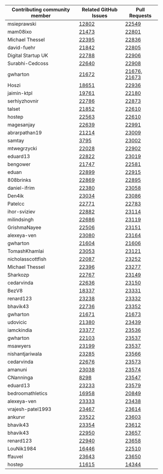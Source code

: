 | Contributing community member | Related GitHub Issues | Pull Requests |
| ------- | ------- | ------- |
| msieprawski | [12802](https://github.com/magento/magento2/issues/12802) | [22549](https://github.com/magento/magento2/pull/22549) |
| mam08ixo | [21473](https://github.com/magento/magento2/issues/21473) | [22801](https://github.com/magento/magento2/pull/22801) |
| Michael Thessel | [22395](https://github.com/magento/magento2/issues/22395) | [22836](https://github.com/magento/magento2/pull/22836) |
| david-fuehr | [21842](https://github.com/magento/magento2/issues/21842) | [22805](https://github.com/magento/magento2/pull/22805) |
| Digital Startup UK | [22788](https://github.com/magento/magento2/issues/22788) | [22906](https://github.com/magento/magento2/pull/22906) |
| Surabhi-Cedcoss | [22640](https://github.com/magento/magento2/issues/22640) | [22908](https://github.com/magento/magento2/pull/22908) |
| gwharton | [21672](https://github.com/magento/magento2/issues/21672) | [21676](https://github.com/magento/magento2/pull/21676), [21673](https://github.com/magento/magento2/pull/21673) |
| Hoszi | [18651](https://github.com/magento/magento2/issues/18651) | [22936](https://github.com/magento/magento2/pull/22936) |
| jaimin-ktpl | [19761](https://github.com/magento/magento2/issues/19761) | [22180](https://github.com/magento/magento2/pull/22180) |
| serhiyzhovnir | [22786](https://github.com/magento/magento2/issues/22786) | [22873](https://github.com/magento/magento2/pull/22873) |
| talset | [21852](https://github.com/magento/magento2/issues/21852) | [22610](https://github.com/magento/magento2/pull/22610) |
| hostep | [22563](https://github.com/magento/magento2/issues/22563) | [22610](https://github.com/magento/magento2/pull/22610) |
| magesanjay | [22639](https://github.com/magento/magento2/issues/22639) | [22991](https://github.com/magento/magento2/pull/22991) |
| abrarpathan19 | [21214](https://github.com/magento/magento2/issues/21214) | [23009](https://github.com/magento/magento2/pull/23009) |
| samtay | [3795](https://github.com/magento/magento2/issues/3795) | [23002](https://github.com/magento/magento2/pull/23002) |
| mtwegrzycki | [22028](https://github.com/magento/magento2/issues/22028) | [22902](https://github.com/magento/magento2/pull/22902) |
| eduard13 | [22822](https://github.com/magento/magento2/issues/22822) | [23019](https://github.com/magento/magento2/pull/23019) |
| bengower | [21747](https://github.com/magento/magento2/issues/21747) | [22581](https://github.com/magento/magento2/pull/22581) |
| eduan | [22899](https://github.com/magento/magento2/issues/22899) | [22915](https://github.com/magento/magento2/pull/22915) |
| 808brinks | [22869](https://github.com/magento/magento2/issues/22869) | [22895](https://github.com/magento/magento2/pull/22895) |
| daniel-ifrim | [22380](https://github.com/magento/magento2/issues/22380) | [23058](https://github.com/magento/magento2/pull/23058) |
| Den4ik | [23034](https://github.com/magento/magento2/issues/23034) | [23086](https://github.com/magento/magento2/pull/23086) |
| Patelcc | [22771](https://github.com/magento/magento2/issues/22771) | [22783](https://github.com/magento/magento2/pull/22783) |
| ihor-sviziev | [22882](https://github.com/magento/magento2/issues/22882) | [23114](https://github.com/magento/magento2/pull/23114) |
| milindsingh | [22686](https://github.com/magento/magento2/issues/22686) | [23119](https://github.com/magento/magento2/pull/23119) |
| GrishmaNayee | [22506](https://github.com/magento/magento2/issues/22506) | [23151](https://github.com/magento/magento2/pull/23151) |
| alexeya-ven | [23080](https://github.com/magento/magento2/issues/23080) | [23164](https://github.com/magento/magento2/pull/23164) |
| gwharton | [21604](https://github.com/magento/magento2/issues/21604) | [21606](https://github.com/magento/magento2/pull/21606) |
| TomashKhamlai | [23053](https://github.com/magento/magento2/issues/23053) | [23121](https://github.com/magento/magento2/pull/23121) |
| nicholasscottfish | [22087](https://github.com/magento/magento2/issues/22087) | [23252](https://github.com/magento/magento2/pull/23252) |
| Michael Thessel | [22396](https://github.com/magento/magento2/issues/22396) | [23277](https://github.com/magento/magento2/pull/23277) |
| Sharkozp | [22767](https://github.com/magento/magento2/issues/22767) | [23149](https://github.com/magento/magento2/pull/23149) |
| cedarvinda | [22636](https://github.com/magento/magento2/issues/22636) | [23150](https://github.com/magento/magento2/pull/23150) |
| BezV8 | [18337](https://github.com/magento/magento2/issues/18337) | [23331](https://github.com/magento/magento2/pull/23331) |
| renard123 | [23238](https://github.com/magento/magento2/issues/23238) | [23332](https://github.com/magento/magento2/pull/23332) |
| bhavik43 | [22736](https://github.com/magento/magento2/issues/22736) | [23352](https://github.com/magento/magento2/pull/23352) |
| gwharton | [21671](https://github.com/magento/magento2/issues/21671) | [21673](https://github.com/magento/magento2/pull/21673) |
| udovicic | [21380](https://github.com/magento/magento2/issues/21380) | [23439](https://github.com/magento/magento2/pull/23439) |
| iamckindia | [23377](https://github.com/magento/magento2/issues/23377) | [23536](https://github.com/magento/magento2/pull/23536) |
| gwharton | [22103](https://github.com/magento/magento2/issues/22103) | [23537](https://github.com/magento/magento2/pull/23537) |
| msawyers | [23199](https://github.com/magento/magento2/issues/23199) | [23537](https://github.com/magento/magento2/pull/23537) |
| nishantjariwala | [23285](https://github.com/magento/magento2/issues/23285) | [23566](https://github.com/magento/magento2/pull/23566) |
| cedarvinda | [22676](https://github.com/magento/magento2/issues/22676) | [23573](https://github.com/magento/magento2/pull/23573) |
| amanuni | [23038](https://github.com/magento/magento2/issues/23038) | [23574](https://github.com/magento/magento2/pull/23574) |
| CNanninga | [8298](https://github.com/magento/magento2/issues/8298) | [23547](https://github.com/magento/magento2/pull/23547) |
| eduard13 | [23233](https://github.com/magento/magento2/issues/23233) | [23579](https://github.com/magento/magento2/pull/23579) |
| bedroomathletics | [16958](https://github.com/magento/magento2/issues/16958) | [20849](https://github.com/magento/magento2/pull/20849) |
| alexeya-ven | [23333](https://github.com/magento/magento2/issues/23333) | [23438](https://github.com/magento/magento2/pull/23438) |
| vrajesh-patel1993 | [23467](https://github.com/magento/magento2/issues/23467) | [23614](https://github.com/magento/magento2/pull/23614) |
| ankurvr | [23522](https://github.com/magento/magento2/issues/23522) | [23603](https://github.com/magento/magento2/pull/23603) |
| bhavik43 | [23354](https://github.com/magento/magento2/issues/23354) | [23612](https://github.com/magento/magento2/pull/23612) |
| bhavik43 | [22950](https://github.com/magento/magento2/issues/22950) | [23657](https://github.com/magento/magento2/pull/23657) |
| renard123 | [22940](https://github.com/magento/magento2/issues/22940) | [23658](https://github.com/magento/magento2/pull/23658) |
| LouNik1984 | [16446](https://github.com/magento/magento2/issues/16446) | [22510](https://github.com/magento/magento2/pull/22510) |
| ffauvel | [23643](https://github.com/magento/magento2/issues/23643) | [23650](https://github.com/magento/magento2/pull/23650) |
| hostep | [11615](https://github.com/magento/magento2/issues/11615) | [14344](https://github.com/magento/magento2/pull/14344) |

